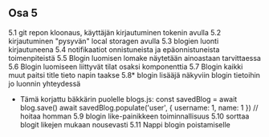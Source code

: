 ## Osa 5
5.1 git repon kloonaus, käyttäjän kirjautuminen tokenin avulla
5.2 kirjautuminen "pysyvän" local storagen avulla
5.3 blogien luonti kirjautuneena
5.4 notifikaatiot onnistuneista ja epäonnistuneista toimenpiteistä
5.5 Blogin luomisen lomake näytetään ainoastaan tarvittaessa
5.6 Blogin luomiseen liittyvät tilat osaksi komponenttia
5.7 Blogin kaikki muut paitsi title tieto napin taakse
5.8* blogin lisääjä näkyviin blogin tietoihin jo luonnin yhteydessä
  - Tämä korjattu bäkkärin puolelle blogs.js:
      const savedBlog = await blog.save()
      await savedBlog.populate('user', { username: 1, name: 1 }) // hoitaa homman
5.9 blogin like-painikkeen toiminnallisuus
5.10 sorttaa blogit likejen mukaan nousevasti
5.11 Nappi blogin poistamiselle